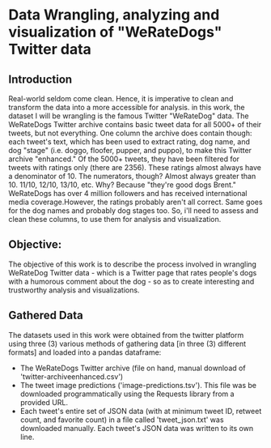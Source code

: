 
# Data Wrangling, analyzing and visualization of "WeRateDogs" Twitter data

## Introduction
Real-world seldom come clean. Hence, it is imperative to clean and transform the data into a more accessible for analysis. in this work, the dataset I will be wrangling is the famous Twitter "WeRateDog" data. 
The WeRateDogs Twitter archive contains basic tweet data for all 5000+ of their tweets, but not everything. One column the archive does contain though: each tweet's text, which has been used to extract rating, dog name, and dog "stage" (i.e. doggo, floofer, pupper, and puppo), to make this Twitter archive "enhanced." Of the 5000+ tweets, they have been filtered for tweets with ratings only (there are 2356). These ratings almost always have a denominator of 10. The numerators, though? Almost always greater than 10. 11/10, 12/10, 13/10, etc. Why? Because "they're good dogs Brent." WeRateDogs has over 4 million followers and has received international media coverage.However, the ratings probably aren't all correct. Same goes for the dog names and probably dog stages too. So, i'll need to assess and clean these columns, to use them for analysis and visualization.

## Objective:
The objective of this work is to describe the process involved in wrangling WeRateDog Twitter data - which is a Twitter page that rates people's dogs with a humorous comment about the dog - so as to create interesting and trustworthy analysis and visualizations.

## Gathered Data
The datasets used in this work were obtained from the twitter platform using three (3) various methods of gathering data [in three (3) different formats] and loaded into a pandas dataframe: 
- The WeRateDogs Twitter archive (file on hand, manual download of 'twitter-archiveenhanced.csv')
- The tweet image predictions ('image-predictions.tsv'). This file was be downloaded
programmatically using the Requests library from a provided URL.
- Each tweet's entire set of JSON data (with at minimum tweet ID, retweet count, and
favorite count) in a file called 'tweet_json.txt' was downloaded manually. Each tweet's JSON data was written to its own line.
